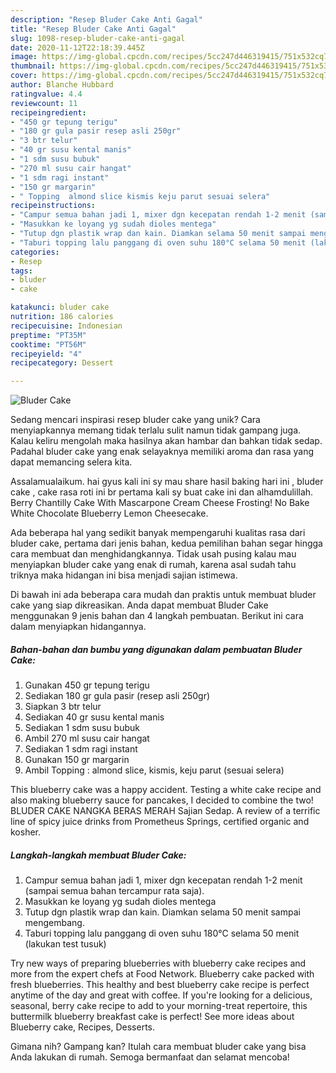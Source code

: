 ```yaml
---
description: "Resep Bluder Cake Anti Gagal"
title: "Resep Bluder Cake Anti Gagal"
slug: 1098-resep-bluder-cake-anti-gagal
date: 2020-11-12T22:18:39.445Z
image: https://img-global.cpcdn.com/recipes/5cc247d446319415/751x532cq70/bluder-cake-foto-resep-utama.jpg
thumbnail: https://img-global.cpcdn.com/recipes/5cc247d446319415/751x532cq70/bluder-cake-foto-resep-utama.jpg
cover: https://img-global.cpcdn.com/recipes/5cc247d446319415/751x532cq70/bluder-cake-foto-resep-utama.jpg
author: Blanche Hubbard
ratingvalue: 4.4
reviewcount: 11
recipeingredient:
- "450 gr tepung terigu"
- "180 gr gula pasir resep asli 250gr"
- "3 btr telur"
- "40 gr susu kental manis"
- "1 sdm susu bubuk"
- "270 ml susu cair hangat"
- "1 sdm ragi instant"
- "150 gr margarin"
- " Topping  almond slice kismis keju parut sesuai selera"
recipeinstructions:
- "Campur semua bahan jadi 1, mixer dgn kecepatan rendah 1-2 menit (sampai semua bahan tercampur rata saja)."
- "Masukkan ke loyang yg sudah dioles mentega"
- "Tutup dgn plastik wrap dan kain. Diamkan selama 50 menit sampai mengembang.⁣"
- "Taburi topping lalu panggang di oven suhu 180°C selama 50 menit (lakukan test tusuk)"
categories:
- Resep
tags:
- bluder
- cake

katakunci: bluder cake 
nutrition: 186 calories
recipecuisine: Indonesian
preptime: "PT35M"
cooktime: "PT56M"
recipeyield: "4"
recipecategory: Dessert

---
```



![Bluder Cake](https://img-global.cpcdn.com/recipes/5cc247d446319415/751x532cq70/bluder-cake-foto-resep-utama.jpg)

Sedang mencari inspirasi resep bluder cake yang unik? Cara menyiapkannya memang tidak terlalu sulit namun tidak gampang juga. Kalau keliru mengolah maka hasilnya akan hambar dan bahkan tidak sedap. Padahal bluder cake yang enak selayaknya memiliki aroma dan rasa yang dapat memancing selera kita.

Assalamualaikum. hai gyus kali ini sy mau share hasil baking hari ini , bluder cake , cake rasa roti ini br pertama kali sy buat cake ini dan alhamdulillah. Berry Chantilly Cake With Mascarpone Cream Cheese Frosting! No Bake White Chocolate Blueberry Lemon Cheesecake.

Ada beberapa hal yang sedikit banyak mempengaruhi kualitas rasa dari bluder cake, pertama dari jenis bahan, kedua pemilihan bahan segar hingga cara membuat dan menghidangkannya. Tidak usah pusing kalau mau menyiapkan bluder cake yang enak di rumah, karena asal sudah tahu triknya maka hidangan ini bisa menjadi sajian istimewa.


Di bawah ini ada beberapa cara mudah dan praktis untuk membuat bluder cake yang siap dikreasikan. Anda dapat membuat Bluder Cake menggunakan 9 jenis bahan dan 4 langkah pembuatan. Berikut ini cara dalam menyiapkan hidangannya.

<!--inarticleads1-->

##### Bahan-bahan dan bumbu yang digunakan dalam pembuatan Bluder Cake:

1. Gunakan 450 gr tepung terigu
1. Sediakan 180 gr gula pasir (resep asli 250gr)
1. Siapkan 3 btr telur
1. Sediakan 40 gr susu kental manis⁣
1. Sediakan 1 sdm susu bubuk⁣
1. Ambil 270 ml susu cair hangat
1. Sediakan 1 sdm ragi instant⁣
1. Gunakan 150 gr margarin⁣
1. Ambil  Topping : almond slice, kismis, keju parut (sesuai selera)


This blueberry cake was a happy accident. Testing a white cake recipe and also making blueberry sauce for pancakes, I decided to combine the two! BLUDER CAKE NANGKA BERAS MERAH Sajian Sedap. A review of a terrific line of spicy juice drinks from Prometheus Springs, certified organic and kosher. 

<!--inarticleads2-->

##### Langkah-langkah membuat Bluder Cake:

1. Campur semua bahan jadi 1, mixer dgn kecepatan rendah 1-2 menit (sampai semua bahan tercampur rata saja).
1. Masukkan ke loyang yg sudah dioles mentega
1. Tutup dgn plastik wrap dan kain. Diamkan selama 50 menit sampai mengembang.⁣
1. Taburi topping lalu panggang di oven suhu 180°C selama 50 menit (lakukan test tusuk)


Try new ways of preparing blueberries with blueberry cake recipes and more from the expert chefs at Food Network. Blueberry cake packed with fresh blueberries. This healthy and best blueberry cake recipe is perfect anytime of the day and great with coffee. If you&#39;re looking for a delicious, seasonal, berry cake recipe to add to your morning-treat repertoire, this buttermilk blueberry breakfast cake is perfect! See more ideas about Blueberry cake, Recipes, Desserts. 

Gimana nih? Gampang kan? Itulah cara membuat bluder cake yang bisa Anda lakukan di rumah. Semoga bermanfaat dan selamat mencoba!

